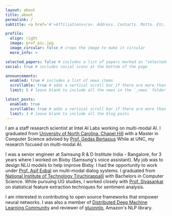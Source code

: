 ```yaml
---
layout: about
title: about
permalink: /
subtitle: <a href='#'>Affiliations</a>. Address. Contacts. Motto. Etc.

profile:
  align: right
  image: prof_pic.jpg
  image_circular: false # crops the image to make it circular
  more_info: >

selected_papers: false # includes a list of papers marked as "selected={true}"
social: true # includes social icons at the bottom of the page

announcements:
  enabled: true # includes a list of news items
  scrollable: true # adds a vertical scroll bar if there are more than 3 news items
  limit: 5 # leave blank to include all the news in the `_news` folder

latest_posts:
  enabled: true
  scrollable: true # adds a vertical scroll bar if there are more than 3 new posts items
  limit: 3 # leave blank to include all the blog posts
---
```


I am a staff research scientist at Intel AI Labs working on multi-modal AI. I graduated from  [University of North Carolina, Chapel Hill](https://www.unc.edu/) with a Master in Computer Science advised by [Prof. Gedas Bertasius](https://www.gedasbertasius.com/)  While at UNC, my research focused on multi-modal AI.

I was a senior engineer at Samsung R & D Institute India - Bangalore, for 3 years where I worked on Bixby (Samsung's voice assistant). My job was to design NLU models to help improve Bixby. I had the opportunity to work under [Prof. Asif Eqbal](https://www.asifekbal.com/) on multi-modal dialog systems. I graduated from [National Institute of Technology Tiruchirappalli](https://www.nitt.edu/) with Bachelors in Computer Science. While pursuing UG studies, I worked closely with [Prof. Sivasankar](https://www.nitt.edu/home/academics/departments/cse/faculty/sivas/) on statistical feature extraction techniques for sentiment analysis.

I am interested in contributing to open source frameworks that empower neural networks. I was also a member of [Distributed Deep Machine Learning Community](https://github.com/dmlc") and reviewer of [gluonnlp](https://nlp.gluon.ai/), Amazon's NLP library.
